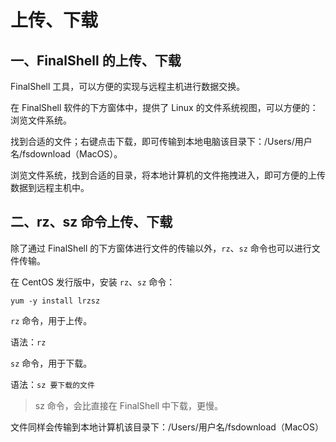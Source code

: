 # 上传、下载

## 一、FinalShell 的上传、下载

FinalShell 工具，可以方便的实现与远程主机进行数据交换。

在 FinalShell 软件的下方窗体中，提供了 Linux 的文件系统视图，可以方便的：浏览文件系统。

找到合适的文件；右键点击下载，即可传输到本地电脑该目录下：/Users/用户名/fsdownload（MacOS）。

浏览文件系统，找到合适的目录，将本地计算机的文件拖拽进入，即可方便的上传数据到远程主机中。

## 二、rz、sz 命令上传、下载

除了通过 FinalShell 的下方窗体进行文件的传输以外，`rz`、`sz` 命令也可以进行文件传输。

在 CentOS 发行版中，安装 `rz`、`sz` 命令：

```shell
yum -y install lrzsz
```

`rz` 命令，用于上传。

语法：`rz`

`sz` 命令，用于下载。

语法：`sz 要下载的文件`

> sz 命令，会比直接在 FinalShell 中下载，更慢。

文件同样会传输到本地计算机该目录下：/Users/用户名/fsdownload（MacOS）
